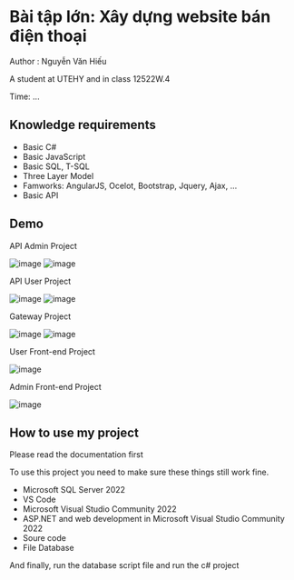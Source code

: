 # Bài tập lớn: Xây dựng website bán điện thoại

<p>Author : Nguyễn Văn Hiếu</p>
<p>A student at UTEHY and in class 12522W.4</p>
<p>Time: ...</p>
<h2>Knowledge requirements</h2>
<ul>
  <li>Basic C#</li>
  <li>Basic JavaScript</li>
  <li>Basic SQL, T-SQL</li>
  <li>Three Layer Model</li>
  <li>Famworks: AngularJS, Ocelot, Bootstrap, Jquery, Ajax, ...</li>
  <li>Basic API</li>
</ul>
<h2>Demo</h2>

<div>API Admin Project</div>

![image](https://github.com/user-attachments/assets/87af100d-80da-4ad5-ab97-50a34d6e4ac4)
![image](https://github.com/user-attachments/assets/84a66206-2102-4e60-a4da-44a077aeef9f)

<div>API User Project</div>

![image](https://github.com/user-attachments/assets/34160e95-22d4-4c70-9720-5349f9fd79c6)
![image](https://github.com/user-attachments/assets/d5b8ebb4-c917-47da-b88c-1c2a14729132)

<div>Gateway Project</div>

![image](https://github.com/user-attachments/assets/66bd927d-5302-4e7a-ad7d-02303a7cebdf)
![image](https://github.com/user-attachments/assets/39292774-3bcd-44da-a422-609f84efd553)

<div>User Front-end Project</div>

![image](https://github.com/user-attachments/assets/1e0a3c0e-6713-477b-906e-f0a7b0b548c4)

<div>Admin Front-end Project</div>

![image](https://github.com/user-attachments/assets/528fee6b-e996-4bf4-a51c-3d1d3c6c5ee4)

<h2>How to use my project</h2>
<p>Please read the documentation first</p>
<p>To use this project you need to make sure these things still work fine.</p>
<ul>
    <li>Microsoft SQL Server 2022</li>
    <li>VS Code</li>
    <li>Microsoft Visual Studio Community 2022</li>
    <li>ASP.NET and web development in Microsoft Visual Studio Community 2022</li>
    <li>Soure code</li>
    <li>File Database</li>
</ul>
<p>And finally, run the database script file and run the c# project</p>
